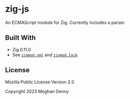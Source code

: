 # zig-js

An ECMAScript module for Zig. Currently includes a parser.

## Built With

- Zig 0.11.0
- See [`zigmod.yml`](./zigmod.yml) and [`zigmod.lock`](./zigmod.lock)

## License

Mozilla Public License Version 2.0

Copyright 2023 Meghan Denny
